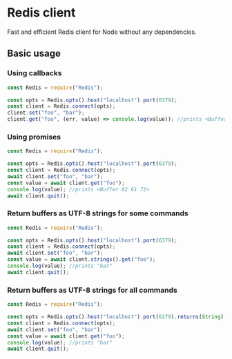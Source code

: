 # Redis client

Fast and efficient Redis client for Node without any dependencies.

## Basic usage

### Using callbacks

```js
const Redis = require("Redis");

const opts = Redis.opts().host("localhost").port(6379);
const client = Redis.connect(opts);
client.set("foo", "bar");
client.get("foo", (err, value) => console.log(value)); //prints <Buffer 62 61 72>
```

### Using promises

```js
const Redis = require("Redis");

const opts = Redis.opts().host("localhost").port(6379);
const client = Redis.connect(opts);
await client.set("foo", "bar");
const value = await client.get("foo");
console.log(value); //prints <Buffer 62 61 72>
await client.quit();
```

### Return buffers as UTF-8 strings for some commands

```js
const Redis = require("Redis");

const opts = Redis.opts().host("localhost").port(6379);
const client = Redis.connect(opts);
await client.set("foo", "bar");
const value = await client.strings().get("foo");
console.log(value); //prints "bar"
await client.quit();
```

### Return buffers as UTF-8 strings for all commands

```js
const Redis = require("Redis");

const opts = Redis.opts().host("localhost").port(6379).returns(String);
const client = Redis.connect(opts);
await client.set("foo", "bar");
const value = await client.get("foo");
console.log(value); //prints "bar"
await client.quit();
```